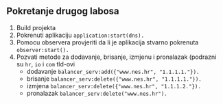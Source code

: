 ## Pokretanje drugog labosa

1. Build projekta
2. Pokrenuti aplikaciju `application:start(dns).`
3. Pomocu observera provjeriti da li je aplikacija stvarno pokrenuta `observer:start().`
4. Pozvati metode za dodavanje, brisanje, izmjenu i pronalazak (podrazni su `hr`, `io` i `com` tld-ovi
    - dodavanje `balancer_serv:add({"www.nes.hr", "1.1.1.1."}).`
    - brisanje `balancer_serv:delete({"www.nes.hr", "1.1.1.1."}).`
    - izmjena `balancer_serv:delete({"www.nes.hr", "1.1.1.2."}).`
    - pronalazak `balancer_serv:delete("www.nes.hr").`